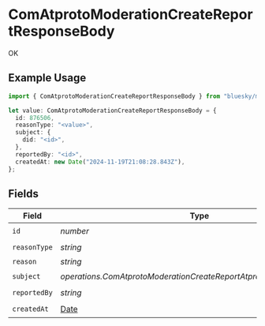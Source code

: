 # ComAtprotoModerationCreateReportResponseBody

OK

## Example Usage

```typescript
import { ComAtprotoModerationCreateReportResponseBody } from "bluesky/models/operations";

let value: ComAtprotoModerationCreateReportResponseBody = {
  id: 876506,
  reasonType: "<value>",
  subject: {
    did: "<id>",
  },
  reportedBy: "<id>",
  createdAt: new Date("2024-11-19T21:08:28.843Z"),
};
```

## Fields

| Field                                                                                         | Type                                                                                          | Required                                                                                      | Description                                                                                   |
| --------------------------------------------------------------------------------------------- | --------------------------------------------------------------------------------------------- | --------------------------------------------------------------------------------------------- | --------------------------------------------------------------------------------------------- |
| `id`                                                                                          | *number*                                                                                      | :heavy_check_mark:                                                                            | N/A                                                                                           |
| `reasonType`                                                                                  | *string*                                                                                      | :heavy_check_mark:                                                                            | N/A                                                                                           |
| `reason`                                                                                      | *string*                                                                                      | :heavy_minus_sign:                                                                            | N/A                                                                                           |
| `subject`                                                                                     | *operations.ComAtprotoModerationCreateReportAtprotoModerationSubject*                         | :heavy_check_mark:                                                                            | N/A                                                                                           |
| `reportedBy`                                                                                  | *string*                                                                                      | :heavy_check_mark:                                                                            | N/A                                                                                           |
| `createdAt`                                                                                   | [Date](https://developer.mozilla.org/en-US/docs/Web/JavaScript/Reference/Global_Objects/Date) | :heavy_check_mark:                                                                            | N/A                                                                                           |